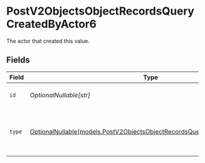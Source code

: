 # PostV2ObjectsObjectRecordsQueryCreatedByActor6

The actor that created this value.


## Fields

| Field                                                                                                                                          | Type                                                                                                                                           | Required                                                                                                                                       | Description                                                                                                                                    |
| ---------------------------------------------------------------------------------------------------------------------------------------------- | ---------------------------------------------------------------------------------------------------------------------------------------------- | ---------------------------------------------------------------------------------------------------------------------------------------------- | ---------------------------------------------------------------------------------------------------------------------------------------------- |
| `id`                                                                                                                                           | *OptionalNullable[str]*                                                                                                                        | :heavy_minus_sign:                                                                                                                             | An ID to identify the actor.                                                                                                                   |
| `type`                                                                                                                                         | [OptionalNullable[models.PostV2ObjectsObjectRecordsQueryCreatedByActorType6]](../models/postv2objectsobjectrecordsquerycreatedbyactortype6.md) | :heavy_minus_sign:                                                                                                                             | The type of actor. [Read more information on actor types here](/docs/actors).                                                                  |